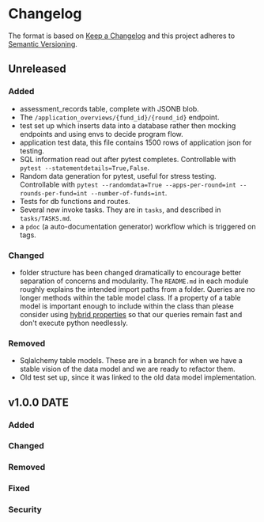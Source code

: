 <!-- TEMPLATE 

We bundle our changes into unreleased. When someone creates a tag, they move it into a proper version heading.

    --
## VERSION [year-month-day]

### Added

### Changed

### Removed

### Fixed

### Security
    --

    You can link to other releases using [link text](#v1.1.1-year-month-day)

    Types of changes:
    Added: for new features.
    Changed: for changes in existing functionality.
    Deprecated: for soon-to-be removed features.
    Removed: for now removed features.
    Fixed: for any bug fixes.
    Security: in case of vulnerabilities. 
-->

# Changelog

The format is based on [Keep a Changelog](http://keepachangelog.com/)
and this project adheres to [Semantic Versioning](http://semver.org/).

## Unreleased

### Added
- assessment_records table, complete with JSONB blob.
- The `/application_overviews/{fund_id}/{round_id}` endpoint.
- test set up which inserts data into a database rather then mocking endpoints and using envs to decide program flow.
- application test data, this file contains 1500 rows of application json for testing.
- SQL information read out after pytest completes. Controllable with `pytest --statementdetails=True,False`.
- Random data generation for pytest, useful for stress testing. Controllable with `pytest --randomdata=True --apps-per-round=int --rounds-per-fund=int --number-of-funds=int`.
- Tests for db functions and routes.
- Several new invoke tasks. They are in `tasks`, and described in `tasks/TASKS.md`.
- a `pdoc` (a auto-documentation generator) workflow which is triggered on tags.

### Changed
- folder structure has been changed dramatically to encourage better separation of concerns and modularity. The `README.md` in each module roughly explains the intended import paths from a folder. Queries are no longer methods within the table model class. If a property of a table model is important enough to include within the class than please consider using [hybrid properties](https://docs.sqlalchemy.org/en/20/orm/extensions/hybrid.html) so that our queries remain fast and don't execute python needlessly.

### Removed
- Sqlalchemy table models. These are in a branch for when we have a stable vision of the data model and we are ready to refactor them.
- Old test set up, since it was linked to the old data model implementation.

## v1.0.0 DATE

### Added

### Changed

### Removed

### Fixed

### Security